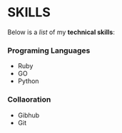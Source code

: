 # SKILLS

Below is a _list_ of my **technical skills**:

### Programing Languages
- Ruby
- GO
- Python

### Collaoration
- Gibhub
- Git
